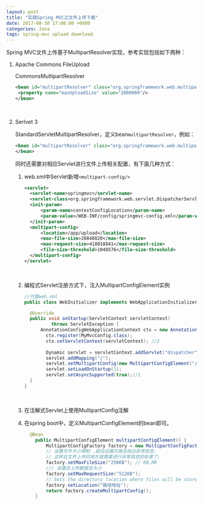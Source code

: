 ```yaml
---
layout: post
title: "实践Spring MVC之文件上传下载"
date: 2017-08-30 17:08:00 +0800
categories: Java
tags: spring-mvc upload download
---
```


Spring MVC文件上传基于MultipartResolver实现，参考实现包括如下两种：

1. Apache Commons FileUpload

   CommonsMultipartResolver

   ```xml
   <bean id="multipartResolver" class="org.springframework.web.multipart.commons.CommonsMultipartResolver">
   	<property name="maxUploadSize" value="2000000"/>
   </bean>
   ```

   ​

2. Serlvet 3

   StandardServletMultipartResolver，定义bean`multipartResolver`，例如：

   ```xml
   <bean id="multipartResolver" class="org.springframework.web.multipart.support.StandardServletMultipartResolver">
   </bean>
   ```

   同时还需要对相应Servlet进行文件上传相关配置，有下面几种方式：

   1. web.xml中Servlet新增`<multipart-config/>`

      ```xml
      <servlet>
      	<servlet-name>springmvc</servlet-name>
      	<servlet-class>org.springframework.web.servlet.DispatcherServlet</servlet-class>
      	<init-param>
      		<param-name>contextConfigLocation</param-name>
      		<param-value>/WEB-INF/config/springmvc-config.xml</param-value>
      	</init-param>
      	<multipart-config>
      		<location>/app/upload</location>
      		<max-file-size>20848820</max-file-size>
      		<max-request-size>418018841</max-request-size>
      		<file-size-threshold>1048576</file-size-threshold>
      	</multipart-config>
      </servlet>
      ```

      ​

   2. 编程式Servlet注册方式下，注入MultipartConfigElement实例

      ```java
      //代替web.xml
      public class WebInitializer implements WebApplicationInitializer {//1

      	@Override
      	public void onStartup(ServletContext servletContext)
      			throws ServletException {
      		AnnotationConfigWebApplicationContext ctx = new AnnotationConfigWebApplicationContext();
              ctx.register(MyMvcConfig.class);
              ctx.setServletContext(servletContext); //2
              
              Dynamic servlet = servletContext.addServlet("dispatcher", new DispatcherServlet(ctx)); //3
              servlet.addMapping("/");
              servlet.setMultipartConfig(new MultipartConfigElement("/app/upload",20848820,418018841,1048576));
              servlet.setLoadOnStartup(1);
              servlet.setAsyncSupported(true);//1
      	}
      }
      ```

      ​

   3. 在注解式Servlet上使用MultipartConfig注解

   4. 在spring boot中，定义MultipartConfigElement的bean即可。

      ```java
      	@Bean
          public MultipartConfigElement multipartConfigElement() {
              MultipartConfigFactory factory = new MultipartConfigFactory();
              // 设置文件大小限制 ,超出设置页面会抛出异常信息，
              // 这样在文件上传的地方就需要进行异常信息的处理了;
              factory.setMaxFileSize("256KB"); // KB,MB
              /// 设置总上传数据总大小
              factory.setMaxRequestSize("512KB");
              // Sets the directory location where files will be stored.
              factory.setLocation("路径地址");
              return factory.createMultipartConfig();
          }
      ```

      ​

   ​



